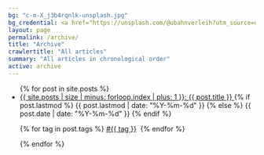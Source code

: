 ```yaml
---
bg: "c-m-X_j3b4rqnlk-unsplash.jpg"
bg_credential: <a href="https://unsplash.com/@ubahnverleih?utm_source=unsplash&utm_medium=referral&utm_content=creditCopyText" target="_blank">C M</a> on <a href="https://unsplash.com/?utm_source=unsplash&utm_medium=referral&utm_content=creditCopyText" target="_blank">Unsplash</a>
layout: page
permalink: /archive/
title: "Archive"
crawlertitle: "All articles"
summary: "All articles in chronological order"
active: archive
---
```


<ul class="year">
  {% for post in site.posts %}
    <li>
      <a href="{{ post.url | relative_url }}">
        {{ site.posts | size | minus: forloop.index | plus: 1 }}: {{ post.title }}
      </a>
      {% if post.lastmod %}
        <span class="date">{{ post.lastmod | date: "%Y-%m-%d" }}</span>
      {% else %}
        <span class="date">{{ post.date | date: "%Y-%m-%d" }}</span>
      {% endif %}
      <p class="post-meta">
        {% for tag in post.tags %}
          <a href="{{ site.baseurl }}/tags/#{{ tag | downcase }}">#{{ tag }}</a>&nbsp;
        {% endfor %}
      </p>
    </li>
  {% endfor %}
</ul>
